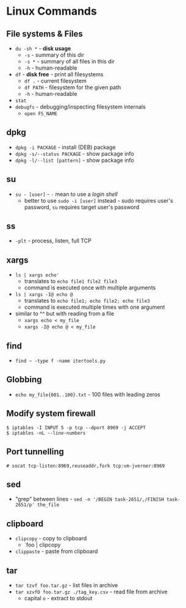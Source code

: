 # Linux Commands

## File systems & Files

- `du -sh *` - **disk usage**
    - `-s` - summary of this dir
    - `-s *` - summary of all files in this dir
    - `-h` - human-readable
- `df` - **disk free** - print all filesystems
    - `df .` - current filesystem
    - `df PATH` - filesystem for the given path
    - `-h` - human-readable
- `stat`
- `debugfs` - debugging/inspecting filesystem internals
    - `open FS_NAME`

## dpkg

- `dpkg -i PACKAGE` - install (DEB) package
- `dpkg -s/--status PACKAGE` - show package info
- `dpkg -l/--list [pattern]` - show package info

## su

- `su - [user]` - `-` mean to use a _login shell_
    - better to use `sudo -i [user]` instead - sudo requires user's password, `su` requires target user's password

## ss

- `-plt` - process, listen, full TCP

## xargs

- `ls | xargs echo'`
    - translates to `echo file1 file2 file3`
    - command is executed once with multiple arguments
- `ls | xargs -I@ echo @`
    - translates to `echo file1; echo file2; echo file3`
    - command is executed multiple times with one argument
- similar to ^^ but with reading from a file
    - `xargs echo < my_file`
    - `xargs -I@ echo @ < my_file`

## find

- `find ~ -type f -name itertools.py`

## Globbing

- `echo my_file{001..100}.txt` - 100 files with leading zeros

## Modify system firewall

```
$ iptables -I INPUT 5 -p tcp --dport 8969 -j ACCEPT
$ iptables -nL --line-numbers
```

## Port tunnelling

```
# socat tcp-listen:8969,reuseaddr,fork tcp:vm-jverner:8969
```

## sed

- "grep" between lines - `sed -n '/BEGIN task-2651/,/FINISH task-2651/p' the_file`

## clipboard

- `clipcopy` - copy to clipboard
    - `foo | clipcopy
- `clippaste` - paste from clipboard

## tar

- `tar tzvf foo.tar.gz` - list files in archive
- `tar xzvfO foo.tar.gz ./tag_key.csv` - read file from archive
    - capital `o` - extract to stdout